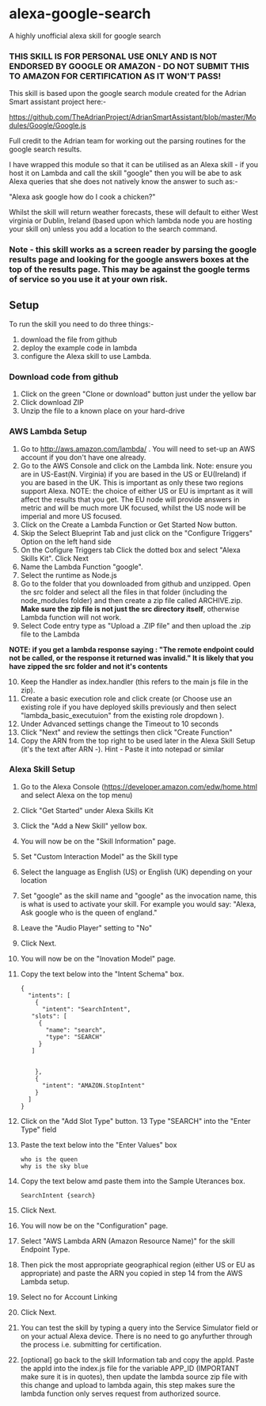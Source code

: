 # alexa-google-search

A highly unofficial alexa skill for google search

### THIS SKILL IS FOR PERSONAL USE ONLY AND IS NOT ENDORSED BY GOOGLE OR AMAZON - DO NOT SUBMIT THIS TO AMAZON FOR CERTIFICATION AS IT WON'T PASS!

This skill is based upon the google search module created for the Adrian Smart assistant project here:-

https://github.com/TheAdrianProject/AdrianSmartAssistant/blob/master/Modules/Google/Google.js

Full credit to the Adrian team for working out the parsing routines for the google search results.

I have wrapped this module so that it can be utilised as an Alexa skill - if you host it on Lambda and call the skill "google" then you will be abe to ask Alexa queries that she does not natively know the answer to such as:-

"Alexa ask google how do I cook a chicken?"

Whilst the skill will return weather forecasts, these will default to either West virginia or Dublin, Ireland (based upon which lambda node you are hosting your skill on) unless you add a location to the search command.


###  Note - this skill works as a screen reader by parsing the google results page and looking for the google answers boxes at the top of the results page. This may be against the google terms of service so you use it at your own risk. 



## Setup

To run the skill you need to do three things:-

1. download the file from github 
2. deploy the example code in lambda
2. configure the Alexa skill to use Lambda.

### Download code from github

1. Click on the green "Clone or download" button just under the yellow bar
2. Click download ZIP
3. Unzip the file to a known place on your hard-drive


### AWS Lambda Setup

1. Go to http://aws.amazon.com/lambda/ . You will need to set-up an AWS account if you don't have one already. 
2. Go to the AWS Console and click on the Lambda link. Note: ensure you are in US-East(N. Virginia) if you are based in the US or EU(Ireland) if you are based in the UK. This is important as only these two regions support Alexa. NOTE: the choice of either US or EU is imprtant as it will affect the results that you get. The EU node will provide answers in metric and will be much more UK focused, whilst the US node will be imperial and more US focused.
3. Click on the Create a Lambda Function or Get Started Now button.
4. Skip the Select Blueprint Tab and just click on the "Configure Triggers" Option on the left hand side
5. On the Cofigure Triggers tab Click the dotted box and select "Alexa Skills Kit". Click Next  
6. Name the Lambda Function "google".
7. Select the runtime as Node.js
8. Go to the folder that you downloaded from github and unzipped. Open the src folder and select all the files in that folder (including the node_modules folder) and then create a zip file called ARCHIVE.zip. **Make sure the zip file is not just the src directory itself**, otherwise Lambda function will not work.
9. Select Code entry type as "Upload a .ZIP file" and then upload the .zip file to the Lambda

**NOTE: if you get a lambda response saying : "The remote endpoint could not be called, or the response it returned was invalid." It is likely that you have zipped the src folder and not it's contents**

10. Keep the Handler as index.handler (this refers to the main js file in the zip).
11. Create a basic execution role and click create (or Choose use an existing role if you have deployed skills previously and then select "lambda_basic_executuion" from the existing role dropdown ).
12. Under Advanced settings change the Timeout to 10 seconds
13. Click "Next" and review the settings then click "Create Function"
14. Copy the ARN from the top right to be used later in the Alexa Skill Setup (it's the text after ARN -). Hint - Paste it into notepad or similar

### Alexa Skill Setup

1. Go to the Alexa Console (https://developer.amazon.com/edw/home.html and select Alexa on the top menu)
2. Click "Get Started" under Alexa Skills Kit
3. Click the "Add a New Skill" yellow box.
4. You will now be on the "Skill Information" page. 
5. Set "Custom Interaction Model" as the Skill type
6. Select the language as English (US) or English (UK) depending on your location
7. Set "google" as the skill name and "google" as the invocation name, this is what is used to activate your skill. For example you would say: "Alexa, Ask google who is the queen of england."
8. Leave the "Audio Player" setting to "No"
9. Click Next.
10. You will now be on the "Inovation Model" page. 
11. Copy the text below into the "Intent Schema" box.

    ```
    {
      "intents": [
        {
          "intent": "SearchIntent",
       "slots": [
         {
           "name": "search",
           "type": "SEARCH"
         }
       ]    


        },
        {
          "intent": "AMAZON.StopIntent"
        }
      ]
    }
    ```

12. Click on the "Add Slot Type" button.
13 Type "SEARCH" into the "Enter Type" field
14. Paste the text below into the "Enter Values" box

    ```
    who is the queen
    why is the sky blue
    ```

15. Copy the text below amd paste them into the Sample Uterances box.

    ```
    SearchIntent {search}
    ```
16. Click Next.
17. You will now be on the "Configuration" page.
18. Select "AWS Lambda ARN (Amazon Resource Name)" for the skill Endpoint Type.
19. Then pick the most appropriate geographical region (either US or EU as appropriate) and paste the ARN you copied in step 14 from the AWS Lambda setup. 
20. Select no for Account Linking
21. Click Next.
22. You can test the skill by typing a query into the Service Simulator field or on your actual Alexa device. There is no need to go anyfurther through the process i.e. submitting for certification.
23. [optional] go back to the skill Information tab and copy the appId. Paste the appId into the index.js file for the variable APP_ID (IMPORTANT make sure it is in quotes), then update the lambda source zip file with this change and upload to lambda again, this step makes sure the lambda function only serves request from authorized source.
